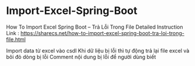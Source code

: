 # Import-Excel-Spring-Boot
How To Import Excel Spring Boot – Trả Lỗi Trong File
Detailed Instruction Link : https://sharecs.net/how-to-import-excel-spring-boot-tra-loi-trong-file.html

Import data từ excel vào csdl
Khi dữ liệu bị lỗi thì tự động trả lại file excel và bôi đỏ dòng bị lỗi
Comment nội dung bị lỗi để người dùng biết
